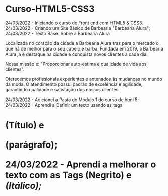 # Curso-HTML5-CSS3
24/03/2022 - Iniciando o curso de Front end com HTML5 & CSS3.
24/03/2022 - Criando um Site Básico de Barbearia "Barbearia Alura";
24/03/2022 - Texto Base:
Sobre a Barbearia Alura

Localizada no coração da cidade a Barbearia Alura traz para o mercado o que há de melhor para o seu cabelo e barba. Fundada em 2019, a Barbearia Alura já é destaque na cidade e conquista novos clientes a cada dia.

Nossa missão é: "Proporcionar auto-estima e qualidade de vida aos clientes".

Oferecemos profissionais experientes e antenados às mudanças no mundo da moda. O atendimento possui padrão de excelência e agilidade, garantindo qualidade e satisfação dos nossos clientes.

24/03/2022 - Adicionei a Pasta do Módulo 1 do curso de html 5;
24/03/2022 - Aprendi a Definir um texto usando as tags <H1> (Título) e <p> (parágrafo);

24/03/2022 - Aprendi a melhorar o texto com as Tags <stong> (Negrito) e <em> (Itálico);

